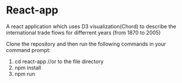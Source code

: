 # React-app
A react application which uses D3 visualization(Chord) to describe the international trade flows for differrent years (from 1870 to 2005) 

Clone the repository and then run the following commands in your command prompt:

1) cd react-app //or to the file directory
2) npm install
3) npm run









